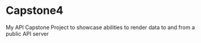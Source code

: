 # Capstone4
My API Capstone Project to showcase abilities to render data to and from a public API server
